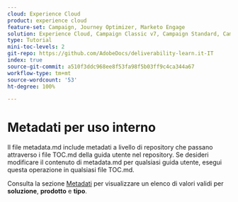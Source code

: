```yaml
---
cloud: Experience Cloud
product: experience cloud
feature-set: Campaign, Journey Optimizer, Marketo Engage
solution: Experience Cloud, Campaign Classic v7, Campaign Standard, Campaign v8 Client Console, Campaign v8 Web User Interface, Marketo Engage
type: Tutorial
mini-toc-levels: 2
git-repo: https://github.com/AdobeDocs/deliverability-learn.it-IT
index: true
source-git-commit: a510f3ddc968ee8f53fa98f5b03ff9c4ca344a67
workflow-type: tm+mt
source-wordcount: '53'
ht-degree: 100%

---
```



# Metadati per uso interno

Il file metadata.md include metadati a livello di repository che passano attraverso i file TOC.md della guida utente nel repository. Se desideri modificare il contenuto di metadata.md per qualsiasi guida utente, esegui questa operazione in qualsiasi file TOC.md.

Consulta la sezione [Metadati](https://experienceleague.adobe.com/docs/authoring-guide-exl/using/editing/user-guide-setup/metadata.html?lang=it) per visualizzare un elenco di valori validi per **soluzione**, **prodotto** e **tipo**.
